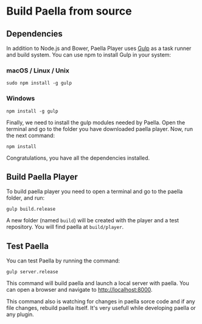---
---

# Build Paella from source

## Dependencies

In addition to Node.js and Bower, Paella Player uses [Gulp](http://gulpjs.com/) as a task runner and build system. You can use npm to install Gulp in your system:

### macOS / Linux / Unix

```shell
sudo npm install -g gulp
```

### Windows

```shell
npm install -g gulp
```

Finally, we need to install the gulp modules needed by Paella. Open the terminal and go to the folder you have downloaded paella player.
Now, run the next command:

```	shell
npm install
```

Congratulations, you have all the dependencies installed.	

## Build Paella Player

To build paella player you need to open a terminal and go to the paella folder, and run:

```shell
gulp build.release
```

A new folder (named `build`) will be created with the player and a test repository. You will find paella at `build/player`.


## Test Paella

You can test Paella by running the command:

```shell
gulp server.release
```

This command will build paella and launch a local server with paella. You can open a browser and navigate to [http://localhost:8000](http://localhost:8000).

This command also is watching for changes in paella sorce code and if any file changes, rebuild paella itself. It's very usefull while developing paella or any plugin.
